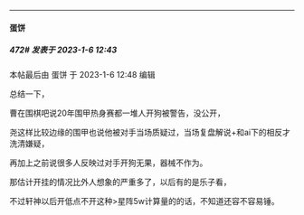 

*****

####  蛋饼  
##### 472#       发表于 2023-1-6 12:43

 本帖最后由 蛋饼 于 2023-1-6 12:48 编辑 

总结一下，

曹在围棋吧说20年围甲热身赛都一堆人开狗被警告，没公开，

尧这样比较边缘的围甲也说他被对手当场质疑过，当场复盘解说+和ai下的相反才洗清嫌疑，

再加上之前说很多人反映过对手开狗无果，器械不作为。

那估计开挂的情况比外人想象的严重多了，以后有的是乐子看，

不过轩神以后开低点不开这种&gt;星阵5w计算量的的话，不知道还容不容易锤。

